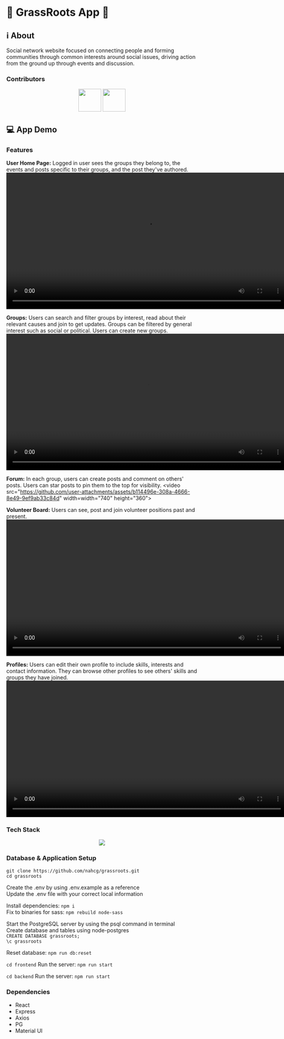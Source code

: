# 🌱 GrassRoots App 🤝

## ℹ️ About

Social network website focused on connecting people and forming communities through common interests around social issues, driving action from the ground up through events and discussion.

### Contributors

<div align="center">
<img src="https://github.com/nahcg.png" width="60px;"/>
<img src="https://github.com/MithraPerera.png" width="60px;"/>
</div>

## 💻 App Demo

### Features

**User Home Page:** Logged in user sees the groups they belong to, the events and posts specific to their groups, and the post they've authored.
<video src="https://github.com/user-attachments/assets/6800739e-5562-4795-8534-5caf011d6c71" width="740" height="360"></video>
<br />

**Groups:** Users can search and filter groups by interest, read about their relevant causes and join to get updates. Groups can be filtered by general interest such as social or political. Users can create new groups.
<video src="https://github.com/user-attachments/assets/0daca352-a602-40df-871c-f57e560c57d8" width="740" height="360"></video>
<br />

**Forum:** In each group, users can create posts and comment on others' posts. Users can star posts to pin them to the top for visibility.
<video src="https://github.com/user-attachments/assets/b114496e-308a-4666-8e49-9ef9ab33c84d" width=width="740" height="360"></video>
<br />

**Volunteer Board:** Users can see, post and join volunteer positions past and present.
<video src="https://github.com/user-attachments/assets/d80cfbb8-53b9-443f-ad48-a29127745d98" width="740" height="360"></video>
<br />

**Profiles:** Users can edit their own profile to include skills, interests and contact information. They can browse other profiles to see others' skills and groups they have joined.
<video src="https://github.com/user-attachments/assets/9e4aeb31-a522-4503-80fe-968626243a8b" width="740" height="360"></video>

### Tech Stack

<p align="center">
  <a href="https://skillicons.dev">
    <img src="https://skillicons.dev/icons?i=react,express,nodejs,postgres,materialui,tailwind,css,oauth" />
  </a>
</p>

### Database & Application Setup

`git clone https://github.com/nahcg/grassroots.git` <br />
`cd grassroots`

Create the .env by using .env.example as a reference <br />
Update the .env file with your correct local information

Install dependencies: `npm i` <br />
Fix to binaries for sass: `npm rebuild node-sass`

Start the PostgreSQL server by using the psql command in terminal <br />
Create database and tables using node-postgres <br />
`CREATE DATABASE grassroots;` <br />
`\c grassroots` <br />

Reset database: `npm run db:reset`

`cd frontend`
Run the server: `npm run start`

`cd backend`
Run the server: `npm run start`

### Dependencies

- React
- Express
- Axios
- PG
- Material UI
